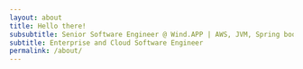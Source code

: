 ```yaml
---
layout: about
title: Hello there!
subsubtitle: Senior Software Engineer @ Wind.APP | AWS, JVM, Spring boot, Nestjs
subtitle: Enterprise and Cloud Software Engineer
permalink: /about/
---
```


<!-- Hello!
I'm Sheikh Imtiaz Ahmed.
Software Engineer at [SELISE Digital Platforms][selise].
[SUBSEL][imtiaz-subsel] Research Alumni.
I love to write. Anything. Codes, Articles, Stories.
Catch me every Saturday at 06:00 PM on Weekend Commits. -->
